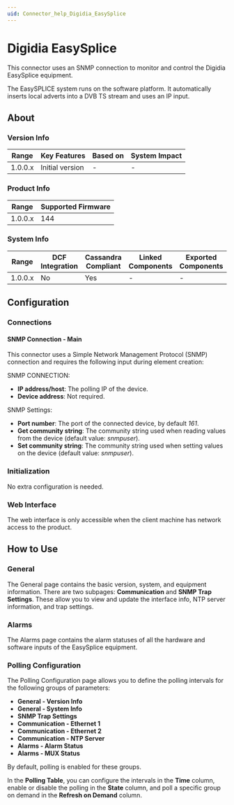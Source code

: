 ```yaml
---
uid: Connector_help_Digidia_EasySplice
---
```


# Digidia EasySplice

This connector uses an SNMP connection to monitor and control the Digidia EasySplice equipment.

The EasySPLICE system runs on the software platform. It automatically inserts local adverts into a DVB TS stream and uses an IP input.

## About

### Version Info

| **Range** | **Key Features** | **Based on** | **System Impact** |
|-----------|------------------|--------------|-------------------|
| 1.0.0.x   | Initial version  | \-           | \-                |

### Product Info

| **Range** | **Supported Firmware** |
|-----------|------------------------|
| 1.0.0.x   | 144                    |

### System Info

| **Range** | **DCF Integration** | **Cassandra Compliant** | **Linked Components** | **Exported Components** |
|-----------|---------------------|-------------------------|-----------------------|-------------------------|
| 1.0.0.x   | No                  | Yes                     | \-                    | \-                      |

## Configuration

### Connections

#### SNMP Connection - Main

This connector uses a Simple Network Management Protocol (SNMP) connection and requires the following input during element creation:

SNMP CONNECTION:

- **IP address/host**: The polling IP of the device.
- **Device address**: Not required.

SNMP Settings:

- **Port number**: The port of the connected device, by default *161*.
- **Get community string**: The community string used when reading values from the device (default value: *snmpuser*).
- **Set community string**: The community string used when setting values on the device (default value: *snmpuser*).

### Initialization

No extra configuration is needed.

### Web Interface

The web interface is only accessible when the client machine has network access to the product.

## How to Use

### General

The General page contains the basic version, system, and equipment information. There are two subpages: **Communication** and **SNMP Trap Settings**. These allow you to view and update the interface info, NTP server information, and trap settings.

### Alarms

The Alarms page contains the alarm statuses of all the hardware and software inputs of the EasySplice equipment.

### Polling Configuration

The Polling Configuration page allows you to define the polling intervals for the following groups of parameters:

- **General - Version Info**
- **General - System Info**
- **SNMP Trap Settings**
- **Communication - Ethernet 1**
- **Communication - Ethernet 2**
- **Communication - NTP Server**
- **Alarms - Alarm Status**
- **Alarms - MUX Status**

By default, polling is enabled for these groups.

In the **Polling Table**, you can configure the intervals in the **Time** column, enable or disable the polling in the **State** column, and poll a specific group on demand in the **Refresh on Demand** column.

